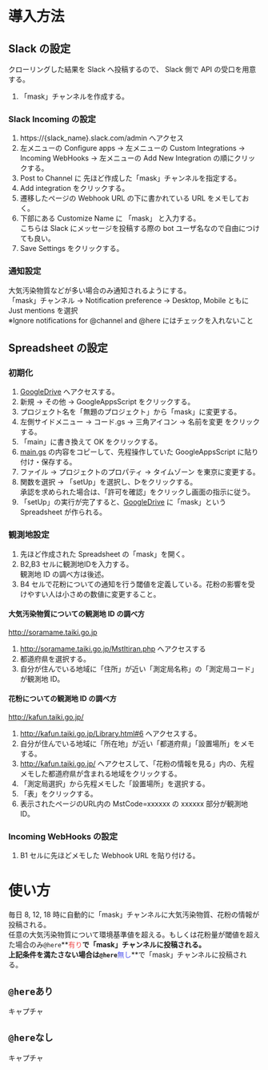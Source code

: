 # 導入方法
## Slack の設定  

クローリングした結果を Slack へ投稿するので、 Slack 側で API の受口を用意する。  
1. 「mask」チャンネルを作成する。  

### Slack Incoming の設定

1. https://{slack_name}.slack.com/admin へアクセス  
2. 左メニューの Configure apps -> 左メニューの Custom Integrations  -> Incoming WebHooks -> 左メニューの Add New Integration の順にクリックする。  
3. Post to Channel に 先ほど作成した「mask」チャンネルを指定する。  
4. Add integration をクリックする。  
5. 遷移したページの Webhook URL の下に書かれている URL をメモしておく。  
6. 下部にある Customize Name に 「mask」 と入力する。  
こちらは Slack にメッセージを投稿する際の bot ユーザ名なので自由につけても良い。  
7. Save Settings をクリックする。  

### 通知設定
大気汚染物質などが多い場合のみ通知されるようにする。  
「mask」チャンネル -> Notification preference -> Desktop, Mobile ともに Just mentions を選択  
※Ignore notifications for @channel and @here にはチェックを入れないこと

## Spreadsheet の設定  
### 初期化  
1. [GoogleDrive](https://drive.google.com/drive/u/0/my-drive) へアクセスする。  
2. 新規 -> その他 -> GoogleAppsScript をクリックする。  
3. プロジェクト名を「無題のプロジェクト」から「mask」に変更する。  
4. 左側サイドメニュー -> コード.gs -> 三角アイコン -> 名前を変更 をクリックする。  
5. 「main」に書き換えて OK をクリックする。  
6. [main.gs](https://raw.githubusercontent.com/chan-yo/mask/master/main.gs) の内容をコピーして、先程操作していた GoogleAppsScript に貼り付け・保存する。  
7. ファイル -> プロジェクトのプロパティ -> タイムゾーン を東京に変更する。  
8. 関数を選択 -> 「setUp」を選択し、▷をクリックする。  
承認を求められた場合は、「許可を確認」をクリックし画面の指示に従う。  
9. 「setUp」の実行が完了すると、[GoogleDrive](https://drive.google.com/drive/u/0/my-drive) に「mask」という Spreadsheet が作られる。  

### 観測地設定  

1. 先ほど作成された Spreadsheet の「mask」を開く。
2. B2,B3 セルに観測地IDを入力する。  
観測地 ID の調べ方は後述。  
3. B4 セルで花粉についての通知を行う閾値を定義している。花粉の影響を受けやすい人は小さめの数値に変更すること。  

#### 大気汚染物質についての観測地 ID の調べ方
http://soramame.taiki.go.jp
1. http://soramame.taiki.go.jp/MstItiran.php へアクセスする
2. 都道府県を選択する。
3. 自分が住んでいる地域に「住所」が近い「測定局名称」の「測定局コード」が観測地 ID。

#### 花粉についての観測地 ID の調べ方
http://kafun.taiki.go.jp/
1. http://kafun.taiki.go.jp/Library.html#6 へアクセスする。
2. 自分が住んでいる地域に「所在地」が近い「都道府県」「設置場所」をメモする。
3. http://kafun.taiki.go.jp/ ヘアクセスして、「花粉の情報を見る」内の、先程メモした都道府県が含まれる地域をクリックする。
4. 「測定局選択」から先程メモした「設置場所」を選択する。
5. 「表」をクリックする。
6. 表示されたページのURL内の MstCode=xxxxxx の xxxxxx 部分が観測地 ID。

### Incoming WebHooks の設定

1. B1 セルに先ほどメモした Webhook URL を貼り付ける。 

# 使い方
毎日 8, 12, 18 時に自動的に「mask」チャンネルに大気汚染物質、花粉の情報が投稿される。  
任意の大気汚染物質について環境基準値を超える。もしくは花粉量が閾値を超えた場合のみ`@here`**<font color="#EE4545">有り</font>**で「mask」チャンネルに投稿される。  
上記条件を満たさない場合は`@here`**<font color="#5358EE">無し</font>**で「mask」チャンネルに投稿される。  

## `@hereあり`
キャプチャ
## `@hereなし`
キャプチャ